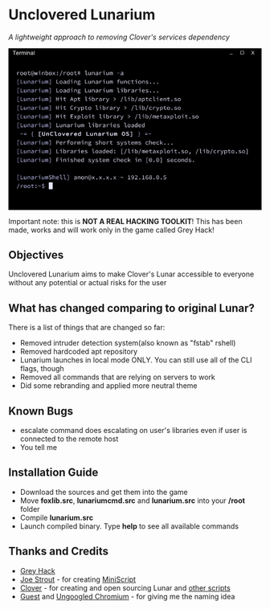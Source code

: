 # Unclovered Lunarium

_A lightweight approach to removing Clover's services dependency_

<img src="lunarium.PNG" align="center" />

Important note: this is __NOT A REAL HACKING TOOLKIT__! This has been made, works and will work only in the game called Grey Hack!


## Objectives

Unclovered Lunarium aims to make Clover's Lunar accessible to everyone without any potential or actual risks for the user


## What has changed comparing to original Lunar?

There is a list of things that are changed so far:

- Removed intruder detection system(also known as "fstab" rshell)
- Removed hardcoded apt repository
- Lunarium launches in local mode ONLY. You can still use all of the CLI flags, though
- Removed all commands that are relying on servers to work
- Did some rebranding and applied more neutral theme
	

## Known Bugs

- escalate command does escalating on user's libraries even if user is connected to the remote host
- You tell me


## Installation Guide

- Download the sources and get them into the game
- Move __foxlib.src__, __lunariumcmd.src__ and __lunarium.src__ into your __/root__ folder
- Compile __lunarium.src__
- Launch compiled binary. Type __help__ to see all available commands


## Thanks and Credits

- [Grey Hack](https://store.steampowered.com/app/605230/Grey_Hack/)
- [Joe Strout](https://github.com/JoeStrout) - for creating [MiniScript](https://github.com/JoeStrout/miniscript)
- [Clover](https://github.com/cloverrfoxx) - for creating and open sourcing Lunar and [other scripts](https://github.com/cloverrfoxx/greyhack)
- [Guest](https://mstdn.social/@fmmaks) and [Ungoogled Chromium](https://github.com/ungoogled-software/ungoogled-chromium) - for giving me the naming idea
